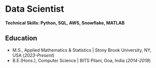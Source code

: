 # Data Scientist

#### Technical Skills: Python, SQL, AWS, Snowflake, MATLAB

## Education
- M.S., Applied Mathematics & Statistics	| Stony Brook University, NY, USA (_2023-Present_)	 			        		
- B.E.(Hons.), Computer Science | BITS Pilani, Goa, India (_2014-2018_)

